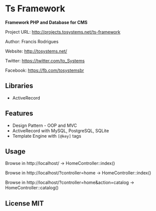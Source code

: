 Ts Framework
============

**Framework PHP and Database for CMS**

Project URL: http://projects.tosystems.net/ts-framework


Author: Francis Rodrigues

Website: http://tosystems.net/

Twitter: https://twitter.com/to_Systems

Facebook: https://fb.com/tosystemsbr


## Libraries

- ActiveRecord


## Features

- Design Pattern - OOP and MVC
- ActiveRecord with MySQL, PostgreSQL, SQLite
- Template Engine with `[@key]` tags


## Usage

Browse in http://localhost/ -> HomeController::index()

Browse in http://localhost/?controller=home -> HomeController::index()

Browse in http://localhost/?controller=home&action=catalog -> HomeController::catalog()


## License MIT

